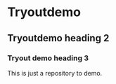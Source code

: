 # Tryoutdemo 

## Tryoutdemo heading 2

### Tryout demo heading 3

This is just a repository to demo.

